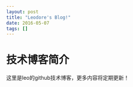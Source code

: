 ```yaml
---
layout: post
title: "Leodore's Blog!"
date: 2016-05-07
tags: []
---
```


# 技术博客简介
  这里是leo的github技术博客，更多内容将定期更新！
